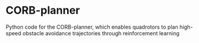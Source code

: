 # CORB-planner
Python code for the CORB-planner, which enables quadrotors to plan high-speed obstacle avoidance trajectories through reinforcement learning
